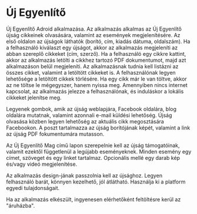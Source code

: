 Új Egyenlítő
=============

Új Egyenlítő Adroid alkalmazása.
Az alkalmazás alkalmas az Új Egyenlítő újság cikkeinek olvasására, valamint az események megjelenítésére. Az első oldalon az újságok láthatók (borító, cím, kiadás dátuma, oldalszám). Ha a felhasználó kiválaszt egy újságot, akkor az alkalmazás megjeleníti az abban szereplő cikkeket (cím, szerző). Ha a felhasználó egy cikkre kattint, akkor az alkalmazás letölti a cikkhez tartozó PDF dokumentumot, majd azt alkalmazáson belül megjeleníti. 
Az alkalmazásnak tudnia kell listázni az összes cikket, valamint a letöltött cikkeket is. A felhasználónak legyen lehetősége a letöltött cikkek törlésére. Ha egy cikk már le van töltve, akkor az ne töltse le mégegyszer, hanem nyissa meg.
Amennyiben nincs internet kapcsolat, az alkalmazás jelezze a felhasználónak, és induláskor a lokális cikkeket jelenítse meg.

Legyenek gombok, amik az újság weblapjára, Facebook oldalára, blog oldalára mutatnak, valamint azonnali e-mail küldési lehetőség. Újság olvasása közben legyen lehetőség az aktuális cikk megosztására Facebookon. A poszt tartalmazza az újság borítójának képét, valamint a link az újság PDF fokumentumára mutasson.

Az Új Egyenlítő Mag című lapon szerepelnie kell az újság támogatóinak, valamit ezektől függetlenül a legújabb eseményeknek. Minden esemény egy címet, szöveget és egy linket tartalmaz. Opcionális mellé egy darab kép és/vagy videó megjelenítése.

Az alkalmazás design-jának passzolnia kell az újsághoz. Legyen felhasználó barát, könnyen kezelhető, jól átlátható. Használja ki a platform egyedi tulajdonságait.

Ha az alkalmazás elkészült, ingyenesen elérhetőként feltöltésre kerül az "áruházba".
